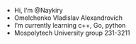 - Hi, I’m @Naykiry
- Omelchenko Vladislav Alexandrovich
- I’m currently learning с++, Go, python
- Mospolytech University group 231-3211
  
